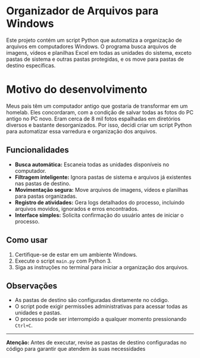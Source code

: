 # Organizador de Arquivos para Windows

Este projeto contém um script Python que automatiza a organização de arquivos em computadores Windows. O programa busca arquivos de imagens, vídeos e planilhas Excel em todas as unidades do sistema, exceto pastas de sistema e outras pastas protegidas, e os move para pastas de destino específicas.

# Motivo do desenvolvimento
Meus pais têm um computador antigo que gostaria de transformar em um homelab. Eles concordaram, com a condição de salvar todas as fotos do PC antigo no PC novo. Eram cerca de 8 mil fotos espalhadas em diretórios diversos e bastante desorganizados. Por isso, decidi criar um script Python para automatizar essa varredura e organização dos arquivos.

## Funcionalidades

- **Busca automática:** Escaneia todas as unidades disponíveis no computador.
- **Filtragem inteligente:** Ignora pastas de sistema e arquivos já existentes nas pastas de destino.
- **Movimentação segura:** Move arquivos de imagens, vídeos e planilhas para pastas organizadas.
- **Registro de atividades:** Gera logs detalhados do processo, incluindo arquivos movidos, ignorados e erros encontrados.
- **Interface simples:** Solicita confirmação do usuário antes de iniciar o processo.

## Como usar

1. Certifique-se de estar em um ambiente Windows.
2. Execute o script `main.py` com Python 3.
3. Siga as instruções no terminal para iniciar a organização dos arquivos.

## Observações

- As pastas de destino são configuradas diretamente no código.
- O script pode exigir permissões administrativas para acessar todas as unidades e pastas.
- O processo pode ser interrompido a qualquer momento pressionando `Ctrl+C`.

---

**Atenção:** Antes de executar, revise as pastas de destino configuradas no código para garantir que atendem às suas necessidades
